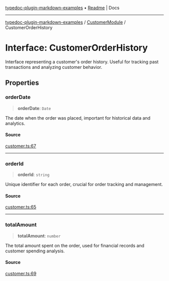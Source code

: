 [typedoc-plugin-markdown-examples](../../README.md) • [Readme](../../README.md) \| Docs

***

[typedoc-plugin-markdown-examples](../../modules.md) / [CustomerModule](../README.md) / CustomerOrderHistory

# Interface: CustomerOrderHistory

Interface representing a customer's order history.
Useful for tracking past transactions and analyzing customer behavior.

## Properties

### orderDate

> **orderDate**: `Date`

The date when the order was placed, important for historical data and analytics.

#### Source

[customer.ts:67](https://github.com/tgreyuk/typedoc-plugin-markdown-examples/blob/f6ee18b4865e847a5ae81e3c3d7c2ce83ab384d7/examples/src/customer.ts#L67)

***

### orderId

> **orderId**: `string`

Unique identifier for each order, crucial for order tracking and management.

#### Source

[customer.ts:65](https://github.com/tgreyuk/typedoc-plugin-markdown-examples/blob/f6ee18b4865e847a5ae81e3c3d7c2ce83ab384d7/examples/src/customer.ts#L65)

***

### totalAmount

> **totalAmount**: `number`

The total amount spent on the order, used for financial records and customer spending analysis.

#### Source

[customer.ts:69](https://github.com/tgreyuk/typedoc-plugin-markdown-examples/blob/f6ee18b4865e847a5ae81e3c3d7c2ce83ab384d7/examples/src/customer.ts#L69)
